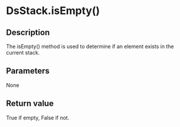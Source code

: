 # DsStack.isEmpty()

## Description

The isEmpty() method is used to determine if an element exists in the current stack.

## Parameters

None

## Return value

True if empty, False if not.
